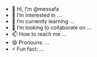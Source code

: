- 👋 Hi, I’m @messafa
- 👀 I’m interested in ...
- 🌱 I’m currently learning ...
- 💞️ I’m looking to collaborate on ...
- 📫 How to reach me ...
- 😄 Pronouns: ...
- ⚡ Fun fact: ...

<!---
messafa/messafa is a ✨ special ✨ repository because its `README.md` (this file) appears on your GitHub profile.
You can click the Preview link to take a look at your changes.
--->
